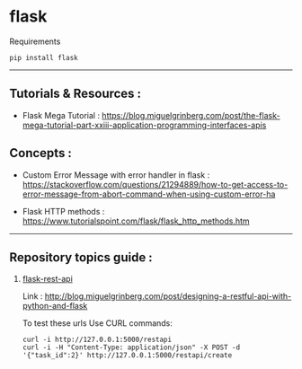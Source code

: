 # flask

Requirements

```
pip install flask
```

---

## Tutorials & Resources :

* Flask Mega Tutorial : https://blog.miguelgrinberg.com/post/the-flask-mega-tutorial-part-xxiii-application-programming-interfaces-apis

## Concepts : 

* Custom Error Message with error handler in flask : https://stackoverflow.com/questions/21294889/how-to-get-access-to-error-message-from-abort-command-when-using-custom-error-ha

* Flask HTTP methods : https://www.tutorialspoint.com/flask/flask_http_methods.htm

---

## Repository topics guide :

1. [flask-rest-api](1-flask-rest-api/)
    
    Link : http://blog.miguelgrinberg.com/post/designing-a-restful-api-with-python-and-flask
    
    
    To test these urls Use CURL commands:
    ```
    curl -i http://127.0.0.1:5000/restapi
    curl -i -H "Content-Type: application/json" -X POST -d '{"task_id":2}' http://127.0.0.1:5000/restapi/create
    ```

 
